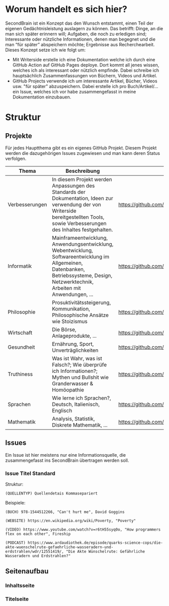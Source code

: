 # Worum handelt es sich hier?

SecondBrain ist ein Konzept das den Wunsch entstammt, einen Teil der eigenen Gedächtnisleistung auslagern zu können. Das betrifft: Dinge, an die man sich später erinnern will; Aufgaben, die noch zu erledigen sind; Interessante oder nützliche Informationen, denen man begegnet und die man “für später” abspeichern möchte; Ergebnisse aus Recherchearbeit. Dieses Konzept setze ich wie folgt um:
 - Mit Writerside erstelle ich eine Dokumentation welche ich durch eine GitHub Action auf GitHub Pages deploye. Dort kommt all jenes wissen, welches ich als interessant oder nützlich empfinde. Dabei schreibe ich hauptsächlich Zusammenfassungen von Büchern, Videos und Artikel. 
 - GitHub Projects verwende ich um interessante Artikel, Bücher, Videos usw. "für später" abzuspeichern. Dabei erstelle ich pro Buch/Artikel/... ein Issue, welches ich vor habe zusammengefasst in meine Dokumentation einzubauen.

# Struktur

## Projekte

Für jedes Hauptthema gibt es ein eigenes GitHub Projekt. Diesem Projekt werden die dazugehörigen Issues zugewiesen und man kann deren Status verfolgen.

| Thema | Beschreibung | Link |
|-------|--------------|------|
| Verbesserungen | In diesem Projekt werden Anpassungen des Standards der Dokumentation, Ideen zur verwendung der von Writerside bereitgestellten Tools, sowie Verbesserungen des Inhaltes festgehalten.  | https://github.com/users/FelixRizzolli/projects/3 |
| Informatik | Mainframeentwicklung, Anwendungsentwicklung, Webentwicklung, Softwareentwicklung im Allgemeinen, Datenbanken, Betriebssysteme, Design, Netzwerktechnik, Arbeiten mit Anwendungen, ... | https://github.com/users/FelixRizzolli/projects/4 |
| Philosophie | Prosuktivitätssteigerung, Kommunikation, Philosophische Ansätze wie Stoizismus | https://github.com/users/FelixRizzolli/projects/6 |
| Wirtschaft | Die Börse, Anlageprodukte, ... | https://github.com/users/FelixRizzolli/projects/7 |
| Gesundheit | Ernährung, Sport, Unverträglichkeiten | https://github.com/users/FelixRizzolli/projects/10 |
| Truthiness | Was ist Wahr, was ist Falsch?; Wie überprüfe ich Informationen?; Mythen und Bullshit wie Granderwasser & Homöopathie | https://github.com/users/FelixRizzolli/projects/11 |
| Sprachen | Wie lerne ich Sprachen?, Deutsch, Italienisch, Englisch | https://github.com/users/FelixRizzolli/projects/8 |
| Mathematik | Analysis, Statistik, Diskrete Mathematik, ... | https://github.com/users/FelixRizzolli/projects/5 |

## Issues

Ein Issue ist hier meistens nur eine Informationsquelle, die zusammengefasst ins SecondBrain übertragen werden soll. 

### Issue Titel Standard

Struktur:

`(QUELLENTYP) Quellendetais Kommasepariert`

Beispiele:

`(BUCH) 978-1544512266, "Can't hurt me", David Goggins`

`(WEBSITE) https://en.wikipedia.org/wiki/Poverty, "Poverty"`

`(VIDEO) https://www.youtube.com/watch?v=r6tH55syq0o, "How programmers flex on each other", Fireship`

`(PODCAST) https://www.ardaudiothek.de/episode/quarks-science-cops/die-akte-wuenschelrute-gefaehrliche-wasseradern-und-erdstrahlen/wdr/12551419/, "Die Akte Wünschelrute: Gefährliche Wasseradern und Erdstrahlen?"`

## Seitenaufbau

### Inhaltsseite

### Titelseite
